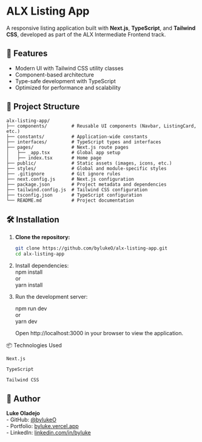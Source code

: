 # ALX Listing App

A responsive listing application built with **Next.js**, **TypeScript**, and **Tailwind CSS**, developed as part of the ALX Intermediate Frontend track.

## 🚀 Features

- Modern UI with Tailwind CSS utility classes  
- Component-based architecture  
- Type-safe development with TypeScript  
- Optimized for performance and scalability  
## 📁 Project Structure

```plaintext
alx-listing-app/
├── components/         # Reusable UI components (Navbar, ListingCard, etc.)
├── constants/          # Application-wide constants
├── interfaces/         # TypeScript types and interfaces
├── pages/              # Next.js route pages
│   ├── _app.tsx        # Global app setup
│   ├── index.tsx       # Home page
├── public/             # Static assets (images, icons, etc.)
├── styles/             # Global and module-specific styles
├── .gitignore          # Git ignore rules
├── next.config.js      # Next.js configuration
├── package.json        # Project metadata and dependencies
├── tailwind.config.js  # Tailwind CSS configuration
├── tsconfig.json       # TypeScript configuration
└── README.md           # Project documentation
```


## 🛠️ Installation

1. **Clone the repository:**

   ```bash
   git clone https://github.com/bylukeO/alx-listing-app.git
   cd alx-listing-app


2. Install dependencies:   
    npm install  
    or  
    yarn install

3. Run the development server:

    npm run dev  
    or  
    yarn dev

    Open http://localhost:3000 in your browser to view the application.

📦 Technologies Used

    Next.js

    TypeScript

    Tailwind CSS

## 👤 Author
**Luke Oladejo**  
    - GitHub: [@bylukeO](https://github.com/bylukeO)  
    - Portfolio: [byluke.vercel.app](https://byluke.vercel.app)  
    - LinkedIn: [linkedin.com/in/byluke](https://www.linkedin.com/in/luke-oladejo-487b6625b/)
